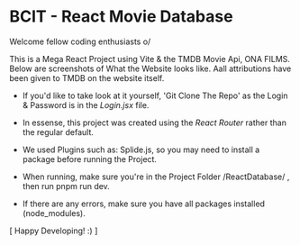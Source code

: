 # BCIT - React Movie Database
Welcome fellow coding enthusiasts o/

This is a Mega React Project using Vite & the TMDB Movie Api, ONA FILMS. <br>
Below are screenshots of What the Website looks like. Aall attributions have been given to TMDB on the website itself. <br>


- If you'd like to take look at it yourself, 'Git Clone The Repo' as the Login & Password is in the *Login.jsx* file. <br>
- In essense, this project was created using the *React Router* rather than the regular default. 
- We used Plugins such as: Splide.js, so you may need to install a package before running the Project.

- When running, make sure you're in the Project Folder /ReactDatabase/ , then run pnpm run dev.
- If there are any errors, make sure you have all packages installed (node_modules).

[ Happy Developing! :) ]
